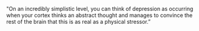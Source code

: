 ---
---

"On an incredibly simplistic level, you can think of depression as occurring when your cortex thinks an abstract thought and manages to convince the rest of the brain that this is as real as a physical stressor.”

